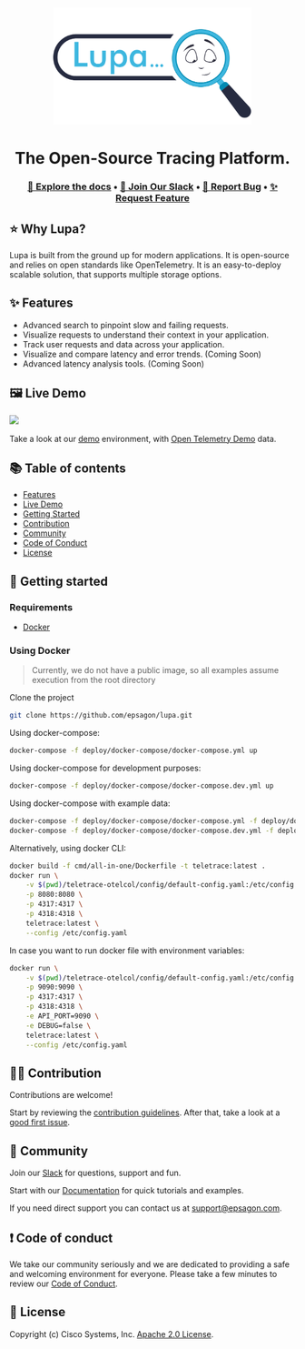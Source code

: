 <div align="center">
  <a href="https://docs.lupaproject.io/" target="_blank">
  <picture>
    <img src="./website/docs/images/lupa_light.png" width="350" alt="Logo"/>
  </picture>
  </a>
</div>

<h1 align="center">The Open-Source Tracing Platform.</h1>

<h3 align="center">
  <a href="https://docs.lupaproject.io/"><b>📝 Explore the docs</b></a> &bull;
  <a href="https://join.slack.com/t/lupa-space/shared_invite/zt-1kyuehmaq-Dbut6qMpKak~SHx1DmZTEQ"><b>💬 Join Our Slack</b></a> &bull;
  <a href="https://github.com/epsagon/lupa/issues/new?assignees=&labels=&template=bug_report.md&title="><b>🐛 Report Bug</b></a> &bull;
  <a href="https://github.com/epsagon/lupa/issues/new?assignees=&labels=&template=feature_request.md&title="><b>✨ Request Feature</b></a>
</h3>

## ⭐️ **Why Lupa?**

Lupa is built from the ground up for modern applications. It is open-source and relies on open standards like OpenTelemetry. It is an easy-to-deploy scalable solution, that supports multiple storage options.

## ✨ **Features**

- Advanced search to pinpoint slow and failing requests.
- Visualize requests to understand their context in your application.
- Track user requests and data across your application.
- Visualize and compare latency and error trends. (Coming Soon)
- Advanced latency analysis tools. (Coming Soon)

## 🖼 **Live Demo**

<img src="./website/docs/images/demo.gif" min-width="100%" min-height="100%"/>

Take a look at our [demo](https://app.lupaproject.io) environment, with [Open Telemetry Demo](https://github.com/open-telemetry/opentelemetry-demo) data.

## 📚 **Table of contents**

- [Features](#-features)
- [Live Demo](#-live-demo)
- [Getting Started](#-getting-started)
- [Contribution](#-contribution)
- [Community](#-community)
- [Code of Conduct](#-code-of-conduct)
- [License](#-license)

## 🚀 **Getting started**

### Requirements

- [Docker](https://docs.docker.com/compose/install/)

### Using Docker

> Currently, we do not have a public image, so all examples assume execution from the root directory

Clone the project

```sh
git clone https://github.com/epsagon/lupa.git
```

Using docker-compose:

```sh
docker-compose -f deploy/docker-compose/docker-compose.yml up
```

Using docker-compose for development purposes:

```sh
docker-compose -f deploy/docker-compose/docker-compose.dev.yml up
```

Using docker-compose with example data:

```sh
docker-compose -f deploy/docker-compose/docker-compose.yml -f deploy/docker-compose/docker-compose.example.yml up
docker-compose -f deploy/docker-compose/docker-compose.dev.yml -f deploy/docker-compose/docker-compose.example.yml up
```

Alternatively, using docker CLI:

```sh
docker build -f cmd/all-in-one/Dockerfile -t teletrace:latest .
docker run \
    -v $(pwd)/teletrace-otelcol/config/default-config.yaml:/etc/config.yaml \
    -p 8080:8080 \
    -p 4317:4317 \
    -p 4318:4318 \
    teletrace:latest \
    --config /etc/config.yaml
```

In case you want to run docker file with environment variables:

```sh
docker run \
    -v $(pwd)/teletrace-otelcol/config/default-config.yaml:/etc/config.yaml \
    -p 9090:9090 \
    -p 4317:4317 \
    -p 4318:4318 \
    -e API_PORT=9090 \
    -e DEBUG=false \
    teletrace:latest \
    --config /etc/config.yaml
```

## 👨‍💻 **Contribution**

Contributions are welcome!

Start by reviewing the [contribution guidelines](CONTRIBUTING.md). After that, take a look at a [good first issue](https://github.com/epsagon/lupa/issues?q=is%3Aissue+is%3Aopen+label%3A%22good+first+issue%22).

## 💬 **Community**

Join our [Slack](https://join.slack.com/t/lupa-space/shared_invite/zt-1kyuehmaq-Dbut6qMpKak~SHx1DmZTEQ) for questions, support and fun.

Start with our [Documentation](https://docs.lupaproject.io/) for quick tutorials and examples.

If you need direct support you can contact us at support@epsagon.com.

## ❗ **Code of conduct**

We take our community seriously and we are dedicated to providing a safe and welcoming environment for everyone.
Please take a few minutes to review our [Code of Conduct](./CODE_OF_CONDUCT.md).

## 🪪 **License**

Copyright (c) Cisco Systems, Inc. [Apache 2.0 License](./LICENSE).
